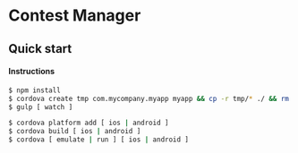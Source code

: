 Contest Manager
=====================

## Quick start

#### Instructions

```bash
$ npm install
$ cordova create tmp com.mycompany.myapp myapp && cp -r tmp/* ./ && rm -rf tmp
$ gulp [ watch ]

$ cordova platform add [ ios | android ]
$ cordova build [ ios | android ]
$ cordova [ emulate | run ] [ ios | android ]
```
